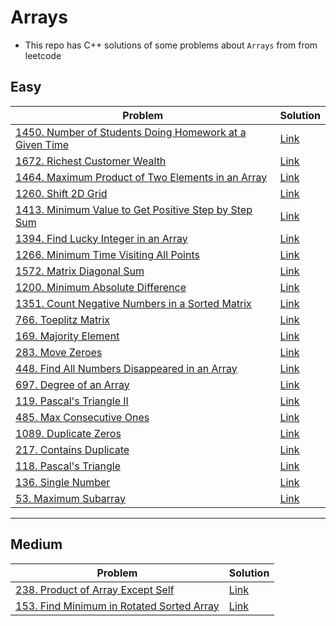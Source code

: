 # Arrays
- This repo has C++ solutions of some problems about `Arrays` from from leetcode
## Easy
|Problem|Solution|
|-------|--------|
|[1450. Number of Students Doing Homework at a Given Time](https://leetcode.com/problems/number-of-students-doing-homework-at-a-given-time/)|[Link](1450-Number_of_students_doing_homework_at_Given_time.cpp)|
|[1672. Richest Customer Wealth](https://leetcode.com/problems/richest-customer-wealth/)|[Link](1672-Richest_Customer_wealth.cpp)|
|[1464. Maximum Product of Two Elements in an Array](https://leetcode.com/problems/maximum-product-of-two-elements-in-an-array/)|[Link](1464-Maximum_product_of_two_elements_in_an_array.cpp)|
|[1260. Shift 2D Grid](https://leetcode.com/problems/shift-2d-grid/)|[Link](1260-Shift_2d_grid.cpp)|
|[1413. Minimum Value to Get Positive Step by Step Sum](https://leetcode.com/problems/minimum-value-to-get-positive-step-by-step-sum/)|[Link](1413-Minimum_value_to_get_positive_step_by_step_sum.cpp)|
|[1394. Find Lucky Integer in an Array](https://leetcode.com/problems/find-lucky-integer-in-an-array/)|[Link](1394-Find_lucky_integer_in_an_Array.cpp)|
|[1266. Minimum Time Visiting All Points](https://leetcode.com/problems/minimum-time-visiting-all-points/)|[Link](1266-Minimum_time_visiting_all_points.cpp)|
|[1572. Matrix Diagonal Sum](https://leetcode.com/problems/matrix-diagonal-sum/)|[Link](1572-Matrix_Diagonal_Sum.cpp)|
|[1200. Minimum Absolute Difference](https://leetcode.com/problems/minimum-absolute-difference/)|[Link](1200-Minimum_Absolute_Difference.cpp)|
|[1351. Count Negative Numbers in a Sorted Matrix](https://leetcode.com/problems/count-negative-numbers-in-a-sorted-matrix/)|[Link](1351-Count_negative_numbers_in_a_sorted_matrix.cpp)|
|[766. Toeplitz Matrix](https://leetcode.com/problems/toeplitz-matrix/)|[Link](766-Toeplitz_Matrix.cpp)|
|[169. Majority Element](https://leetcode.com/problems/majority-element/)|[Link](169-Majority_Element.cpp)|
|[283. Move Zeroes](https://leetcode.com/problems/move-zeroes/)|[Link](283-Move_Zeroes.cpp)|
|[448. Find All Numbers Disappeared in an Array](https://leetcode.com/problems/find-all-numbers-disappeared-in-an-array/)|[Link](448-Find_All_numbers_disappeared_in_an_Array.cpp)|
|[697. Degree of an Array](https://leetcode.com/problems/degree-of-an-array/)|[Link](697-Degree_of_an_Array.cpp)|
|[119. Pascal's Triangle II](https://leetcode.com/problems/pascals-triangle-ii/)|[Link](119-Pascals_triangle_II.cpp)|
|[485. Max Consecutive Ones](https://leetcode.com/problems/max-consecutive-ones/)|[Link](485-Max_Consecutive_One.cpp)|
|[1089. Duplicate Zeros](https://leetcode.com/problems/duplicate-zeros/)|[Link](1089-Duplicate_zeros.cpp)|
|[217. Contains Duplicate](https://leetcode.com/problems/contains-duplicate/)|[Link](217-Contains_Duplicate.cpp)|
|[118. Pascal's Triangle](https://leetcode.com/problems/pascals-triangle/)|[Link](118-Pascals_Triangle.cpp)|
|[136. Single Number](https://leetcode.com/problems/single-number/)|[Link](136-Single_number.cpp)|
|[53. Maximum Subarray](https://leetcode.com/problems/maximum-subarray/)|[Link](53-Maximum_Subarray.cpp)|

---

## Medium
|Problem|Solution|
|-------|--------|
|[238. Product of Array Except Self](https://leetcode.com/problems/product-of-array-except-self/)|[Link](238-Product_of_array_except_self.cpp)|
|[153. Find Minimum in Rotated Sorted Array](https://leetcode.com/problems/find-minimum-in-rotated-sorted-array/)|[Link](153-Find_Minimum_in_Rotated_sorted_array.cpp)|